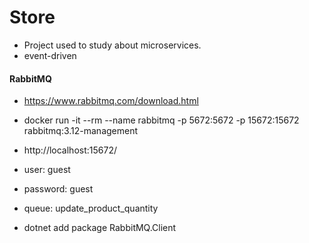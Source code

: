 # Store 

- Project used to study about microservices.
- event-driven

<!-- <img src="Util/img/store.jpg"> -->

#### RabbitMQ

- https://www.rabbitmq.com/download.html
- docker run -it --rm --name rabbitmq -p 5672:5672 -p 15672:15672 rabbitmq:3.12-management

- http://localhost:15672/
- user: guest
- password: guest
- queue: update_product_quantity

- dotnet add package RabbitMQ.Client